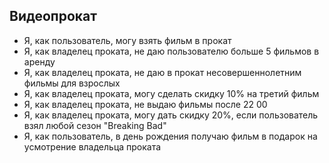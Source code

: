 ## Видеопрокат
- Я, как пользователь, могу взять фильм в прокат
- Я, как владелец проката, не даю пользователю больше 5 фильмов в аренду 
- Я, как владелец проката, не даю в прокат несовершеннолетним фильмы для взрослых
- Я, как владелец проката, могу сделать скидку 10% на третий фильм
- Я, как владелец проката, не выдаю фильмы после 22 00
- Я, как владелец проката, могу дать скидку 20%, если пользователь взял любой сезон "Breaking Bad"
- Я, как пользователь, в день рождения получаю фильм в подарок на усмотрение владельца проката


